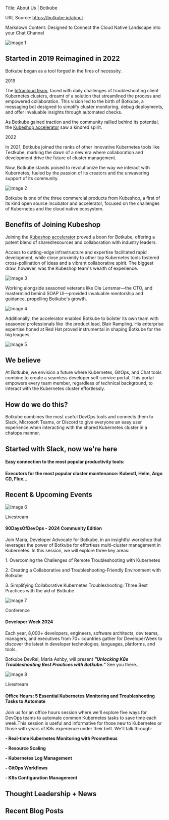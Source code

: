 Title: About Us | Botkube

URL Source: https://botkube.io/about

Markdown Content:
Designed to Connect the Cloud Native Landscape into your Chat Channel

![Image 1](https://cdn.prod.website-files.com/633705de6adaa38599d8e258/65b2a089afca9fd872a83d94_Main-Botkube-5.webp)

Started in 2019 Reimagined in 2022
----------------------------------

Botkube began as a tool forged in the fires of necessity.

2019

The [Infracloud team](https://www.infracloud.io/kubernetes-monitoring-tool/), faced with daily challenges of troubleshooting client Kubernetes clusters, dreamt of a solution that streamlined the process and empowered collaboration. This vision led to the birth of Botkube, a messaging bot designed to simplify cluster monitoring, debug deployments, and offer invaluable insights through automated checks.

As Botkube gained traction and the community rallied behind its potential, the [Kubeshop accelerator](https://kubeshop.io/) saw a kindred spirit.

2022

In 2021, Botkube joined the ranks of other innovative Kubernetes tools like Testkube, marking the dawn of a new era where collaboration and development drive the future of cluster management.

Now, Botkube stands poised to revolutionize the way we interact with Kubernetes, fueled by the passion of its creators and the unwavering support of its community.

![Image 2](https://cdn.prod.website-files.com/633705de6adaa38599d8e258/65a03662368d2582292298b1_bk_aboutus_ill.webp)

Botkube is one of the three commercial products from Kubeshop, a first of its kind open source incubator and accelerator, focused on the challenges of Kubernetes and the cloud native ecosystem.

Benefits of Joining Kubeshop
----------------------------

Joining the [Kubeshop accelerator](https://kubeshop.io/) proved a boon for Botkube, offering a potent blend of sharedresources and collaboration with industry leaders.

Access to cutting-edge infrastructure and expertise facilitated rapid development, while close proximity to other top Kubernetes tools fostered cross-pollination of ideas and a vibrant collaborative spirit. The biggest draw, however, was the Kubeshop team's wealth of experience.

![Image 3](https://cdn.prod.website-files.com/633705de6adaa38599d8e258/65a04ab9c691cc5bf77bca6b_ole-lensmar-2.webp)

Working alongside seasoned veterans like Ole Lensmar—the CTO, and mastermind behind SOAP UI—provided invaluable mentorship and guidance, propelling Botkube's growth.

![Image 4](https://cdn.prod.website-files.com/633705de6adaa38599d8e258/634ee5c0455ce28d5f1d965c_blair-rampling.jpeg)

Additionally, the accelerator enabled Botkube to bolster its own team with seasoned professionals like  the product lead, Blair Rampling. His enterprise expertise honed at Red Hat proved instrumental in shaping Botkube for the big leagues.

![Image 5](https://cdn.prod.website-files.com/633705de6adaa38599d8e258/65a053449bd21c386e00da05_Bird-with-fire-Botkube-right%201.webp)

We believe
----------

At Botkube, we envision a future where Kubernetes, GitOps, and Chat tools combine to create a seamless developer self-service portal. This portal empowers every team member, regardless of technical background, to interact with the Kubernetes cluster effortlessly.

How do we do this?
------------------

Botkube combines the most useful DevOps tools and connects them to Slack, Microsoft Teams, or Discord to give everyone an easy user experience when interacting with the shared Kubernetes cluster in a chatops manner.

Started with Slack, now we're here
----------------------------------

#### Easy connection to the most popular productivity tools:

#### Executors for the most popular cluster maintenance: Kubectl, Helm, Argo CD, Flux...

Recent & Upcoming Events
------------------------

![Image 6](https://cdn.prod.website-files.com/634fabb21508d6c9db9bc46f/647f5b651155fb498c472792_livestream-icon.svg)

Livestream

#### 90DaysOfDevOps - 2024 Community Edition

Join Maria, Developer Advocate for Botkube, in an insightful workshop that leverages the power of Botkube for effortless multi-cluster management in Kubernetes. In this session, we will explore three key areas:

1\. Overcoming the Challenges of Remote Troubleshooting with Kubernetes

2\. Creating a Collaborative and Troubleshooting-Friendly Environment with Botkube

3\. Simplifying Collaborative Kubernetes Troubleshooting: Three Best Practices with the aid of Botkube

![Image 7](https://cdn.prod.website-files.com/634fabb21508d6c9db9bc46f/647f5b0cb4328c0f07a53397_conference-icon.svg)

Conference

#### Developer Week 2024

Each year, 8,000+ developers, engineers, software architects, dev teams, managers, and executives from 70+ countries gather for DeveloperWeek to discover the latest in developer technologies, languages, platforms, and tools.

Botkube DevRel, Maria Ashby, will present **_"Unlocking K8s Troubleshooting Best Practices with Botkube."_** See you there...

![Image 8](https://cdn.prod.website-files.com/634fabb21508d6c9db9bc46f/647f5b651155fb498c472792_livestream-icon.svg)

Livestream

#### Office Hours: 5 Essential Kubernetes Monitoring and Troubleshooting Tasks to Automate

Join us for an office hours session where we'll explore five ways for DevOps teams to automate common Kubernetes tasks to save time each week.This session is useful and informative for those new to Kubernetes or those with years of K8s experience under their belt. We'll talk through:

**\- Real-time Kubernetes Monitoring with Prometheus**

**\- Resource Scaling**

**\- Kubernetes Log Management**

**\- GitOps Workflows**

**\- K8s Configuration Management**

Thought Leadership + News
-------------------------

Recent Blog Posts
-----------------
